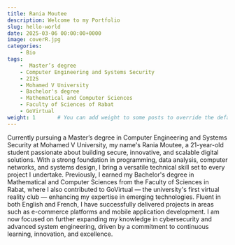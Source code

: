 ```yaml
---
title: Rania Moutee
description: Welcome to my Portfolio
slug: hello-world
date: 2025-03-06 00:00:00+0000
image: coverR.jpg
categories:
    - Bio
tags:
    -  Master’s degree
    - Computer Engineering and Systems Security
    - 2I2S
    - Mohamed V University
    - Bachelor's degree
    - Mathematical and Computer Sciences
    - Faculty of Sciences of Rabat
    - GoVirtual
weight: 1       # You can add weight to some posts to override the default sorting (date descending)
---
```


Currently pursuing a Master’s degree in Computer Engineering and Systems Security at Mohamed V University, my name's Rania Moutee, a 21-year-old student passionate about building secure, innovative, and scalable digital solutions. With a strong foundation in programming, data analysis, computer networks, and systems design, I bring a versatile technical skill set to every project I undertake.
Previously, I earned my Bachelor's degree in Mathematical and Computer Sciences from the Faculty of Sciences in Rabat, where I also contributed to GoVirtual — the university's first virtual reality club — enhancing my expertise in emerging technologies.
Fluent in both English and French, I have successfully delivered projects in areas such as e-commerce platforms and mobile application development. I am now focused on further expanding my knowledge in cybersecurity and advanced system engineering, driven by a commitment to continuous learning, innovation, and excellence.
